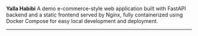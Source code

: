 

**Yalla Habibi**
A demo e-commerce-style web application built with FastAPI backend and a static frontend served by Nginx, fully containerized using Docker Compose for easy local development and deployment.
________________________________________
